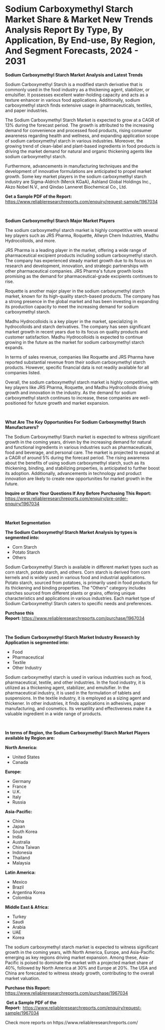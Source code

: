 <p><h1>Sodium Carboxymethyl Starch Market Share & Market New Trends Analysis Report By Type, By Application, By End-use, By Region, And Segment Forecasts, 2024 - 2031</h1></p><p><strong>Sodium Carboxymethyl Starch Market Analysis and Latest Trends</strong></p>
<p><p>Sodium Carboxymethyl Starch is a modified starch derivative that is commonly used in the food industry as a thickening agent, stabilizer, or emulsifier. It possesses excellent water-holding capacity and acts as a texture enhancer in various food applications. Additionally, sodium carboxymethyl starch finds extensive usage in pharmaceuticals, textiles, and paper industries.</p><p>The Sodium Carboxymethyl Starch Market is expected to grow at a CAGR of 13% during the forecast period. The growth is attributed to the increasing demand for convenience and processed food products, rising consumer awareness regarding health and wellness, and expanding application scope of sodium carboxymethyl starch in various industries. Moreover, the growing trend of clean-label and plant-based ingredients in food products is driving the market demand for natural and organic thickening agents like sodium carboxymethyl starch.</p><p>Furthermore, advancements in manufacturing techniques and the development of innovative formulations are anticipated to propel market growth. Some key market players in the sodium carboxymethyl starch industry are Sigma-Aldrich (Merck KGaA), Ashland Global Holdings Inc., Akzo Nobel N.V., and Qindao Lanneret Biochemical Co., Ltd.</p></p>
<p><strong>Get a Sample PDF of the Report:&nbsp;</strong> <a href="https://www.reliableresearchreports.com/enquiry/request-sample/1967034">https://www.reliableresearchreports.com/enquiry/request-sample/1967034</a></p>
<p>&nbsp;</p>
<p><strong>Sodium Carboxymethyl Starch Major Market Players</strong></p>
<p><p>The sodium carboxymethyl starch market is highly competitive with several key players such as JRS Pharma, Roquette, Allwyn Chem Industries, Madhu Hydrocolloids, and more. </p><p>JRS Pharma is a leading player in the market, offering a wide range of pharmaceutical excipient products including sodium carboxymethyl starch. The company has experienced steady market growth due to its focus on research and development, innovation, and strategic partnerships with other pharmaceutical companies. JRS Pharma's future growth looks promising as the demand for pharmaceutical-grade excipients continues to rise.</p><p>Roquette is another major player in the sodium carboxymethyl starch market, known for its high-quality starch-based products. The company has a strong presence in the global market and has been investing in expanding its production capacity to meet the increasing demand for sodium carboxymethyl starch.</p><p>Madhu Hydrocolloids is a key player in the market, specializing in hydrocolloids and starch derivatives. The company has seen significant market growth in recent years due to its focus on quality products and customer satisfaction. Madhu Hydrocolloids is expected to continue growing in the future as the market for sodium carboxymethyl starch expands.</p><p>In terms of sales revenue, companies like Roquette and JRS Pharma have reported substantial revenue from their sodium carboxymethyl starch products. However, specific financial data is not readily available for all companies listed.</p><p>Overall, the sodium carboxymethyl starch market is highly competitive, with key players like JRS Pharma, Roquette, and Madhu Hydrocolloids driving growth and innovation in the industry. As the demand for sodium carboxymethyl starch continues to increase, these companies are well-positioned for future growth and market expansion.</p></p>
<p>&nbsp;</p>
<p><strong>What Are The Key Opportunities For Sodium Carboxymethyl Starch Manufacturers?</strong></p>
<p><p>The Sodium Carboxymethyl Starch market is expected to witness significant growth in the coming years, driven by the increasing demand for natural and functional ingredients in various industries such as pharmaceuticals, food and beverage, and personal care. The market is projected to expand at a CAGR of around 5% during the forecast period. The rising awareness about the benefits of using sodium carboxymethyl starch, such as its thickening, binding, and stabilizing properties, is anticipated to further boost its adoption. Additionally, advancements in technology and product innovation are likely to create new opportunities for market growth in the future.</p></p>
<p><strong>Inquire or Share Your Questions If Any Before Purchasing This Report:</strong> <a href="https://www.reliableresearchreports.com/enquiry/pre-order-enquiry/1967034">https://www.reliableresearchreports.com/enquiry/pre-order-enquiry/1967034</a></p>
<p>&nbsp;</p>
<p><strong>Market Segmentation</strong></p>
<p><strong>The Sodium Carboxymethyl Starch Market Analysis by types is segmented into:</strong></p>
<p><ul><li>Corn Starch</li><li>Potato Starch</li><li>Others</li></ul></p>
<p><p>Sodium Carboxymethyl Starch is available in different market types such as corn starch, potato starch, and others. Corn starch is derived from corn kernels and is widely used in various food and industrial applications. Potato starch, sourced from potatoes, is primarily used in food products for its thickening and binding properties. The "Others" category includes starches sourced from different plants or grains, offering unique characteristics and applications in various industries. Each market type of Sodium Carboxymethyl Starch caters to specific needs and preferences.</p></p>
<p><strong>Purchase this Report:&nbsp;</strong><a href="https://www.reliableresearchreports.com/purchase/1967034">https://www.reliableresearchreports.com/purchase/1967034</a></p>
<p>&nbsp;</p>
<p><strong>The Sodium Carboxymethyl Starch Market Industry Research by Application is segmented into:</strong></p>
<p><ul><li>Food</li><li>Pharmaceutical</li><li>Textile</li><li>Other Industry</li></ul></p>
<p><p>Sodium carboxymethyl starch is used in various industries such as food, pharmaceutical, textile, and other industries. In the food industry, it is utilized as a thickening agent, stabilizer, and emulsifier. In the pharmaceutical industry, it is used in the formulation of tablets and suspensions. In the textile industry, it is employed as a sizing agent and thickener. In other industries, it finds applications in adhesives, paper manufacturing, and cosmetics. Its versatility and effectiveness make it a valuable ingredient in a wide range of products.</p></p>
<p>&nbsp;</p>
<p><strong>In terms of Region, the Sodium Carboxymethyl Starch Market Players available by Region are:</strong></p>
<p>
    <p> <strong> North America: </strong>
        <ul>
            <li>United States</li>
            <li>Canada</li>
        </ul>
        </p> 
    <p> <strong> Europe: </strong>
        <ul>
            <li>Germany</li>
            <li>France</li>
            <li>U.K.</li>
            <li>Italy</li>
            <li>Russia</li>
        </ul>
        </p> 
    <p> <strong> Asia-Pacific: </strong>
        <ul>
            <li>China</li>
            <li>Japan</li>
            <li>South Korea</li>
            <li>India</li>
            <li>Australia</li>
            <li>China Taiwan</li>
            <li>Indonesia</li>
            <li>Thailand</li>
            <li>Malaysia</li>
        </ul>
        </p> 
    <p> <strong> Latin America: </strong>
        <ul>
            <li>Mexico</li>
            <li>Brazil</li>
            <li>Argentina Korea</li>
            <li>Colombia</li>
        </ul>
        </p> 
    <p> <strong> Middle East & Africa: </strong>
        <ul>
            <li>Turkey</li>
            <li>Saudi</li>
            <li>Arabia</li>
            <li>UAE</li>
            <li>Korea</li>
        </ul>
    </p>
    </p>
<p><p>The sodium carboxymethyl starch market is expected to witness significant growth in the coming years, with North America, Europe, and Asia-Pacific emerging as key regions driving market expansion. Among these, Asia-Pacific is poised to dominate the market with a projected market share of 40%, followed by North America at 30% and Europe at 20%. The USA and China are forecasted to witness steady growth, contributing to the overall market valuation.</p></p>
<p><strong>Purchase this Report: </strong><a href="https://www.reliableresearchreports.com/purchase/1967034">https://www.reliableresearchreports.com/purchase/1967034</a></p>
<p>&nbsp;<strong>Get a Sample PDF of the Report:&nbsp;&nbsp;</strong><a href="https://www.reliableresearchreports.com/enquiry/request-sample/1967034">https://www.reliableresearchreports.com/enquiry/request-sample/1967034</a></p>
<p><strong></strong></p>
<p>Check more reports on https://www.reliableresearchreports.com/</p>
